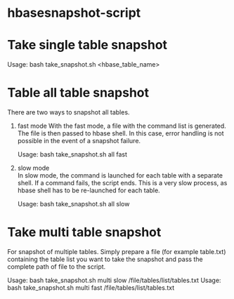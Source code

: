 # hbasesnapshot-script

# Take single table snapshot
Usage: bash take_snapshot.sh <hbase_table_name>

# Table all table snapshot
There are two ways to snapshot all tables.

1. fast mode
    With the fast mode, a file with the command list is generated.
    The file is then passed to hbase shell.
    In this case, error handling is not possible in the event of a snapshot failure.

    Usage: bash take_snapshot.sh all fast

2. slow mode    
    In slow mode, the command is launched for each table with a separate shell.
    If a command fails, the script ends.
    This is a very slow process, as hbase shell has to be re-launched for each table.

    Usage: bash take_snapshot.sh all slow

# Take multi table snapshot
For snapshot of multiple tables. Simply prepare a file (for example table.txt) containing the table list you want to take the snapshot and pass the complete path of file to the script.

Usage: bash take_snapshot.sh multi  slow /file/tables/list/tables.txt
Usage: bash take_snapshot.sh multi  fast /file/tables/list/tables.txt